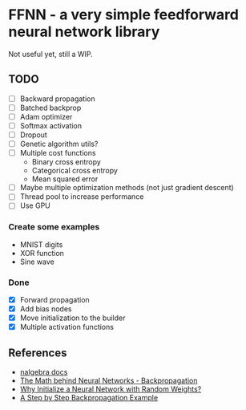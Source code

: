 # FFNN - a very simple feedforward neural network library

Not useful yet, still a WIP.

## TODO

- [ ] Backward propagation
- [ ] Batched backprop
- [ ] Adam optimizer
- [ ] Softmax activation
- [ ] Dropout
- [ ] Genetic algorithm utils?
- [ ] Multiple cost functions
    - Binary cross entropy
    - Categorical cross entropy
    - Mean squared error
- [ ] Maybe multiple optimization methods (not just gradient descent)
- [ ] Thread pool to increase performance
- [ ] Use GPU

### Create some examples

- MNIST digits
- XOR function
- Sine wave

### Done

- [x] Forward propagation
- [x] Add bias nodes
- [x] Move initialization to the builder
- [x] Multiple activation functions

## References

- [nalgebra docs](https://nalgebra.org/docs/user_guide/vectors_and_matrices)
- [The Math behind Neural Networks - Backpropagation](https://www.jasonosajima.com/backprop)
- [Why Initialize a Neural Network with Random Weights?](https://machinelearningmastery.com/why-initialize-a-neural-network-with-random-weights/)
- [A Step by Step Backpropagation Example](https://mattmazur.com/2015/03/17/a-step-by-step-backpropagation-example/)
